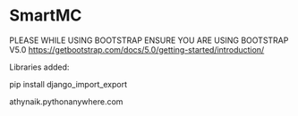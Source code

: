 # SmartMC
PLEASE WHILE USING BOOTSTRAP ENSURE YOU ARE USING BOOTSTRAP V5.0
https://getbootstrap.com/docs/5.0/getting-started/introduction/

Libraries added:

pip install django_import_export

athynaik.pythonanywhere.com
